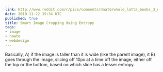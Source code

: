 ```yaml
---
link: http://www.reddit.com/r/pics/comments/daat6/whole_lotta_boobs_d_de_another_comic/c0yqg1s
date: 2010-11-22 19:34 UTC
published: true
title: Smart Image Cropping Using Entropy
tags:
- image
- howto
- webdesign
---
```


Basically, A) if the image is taller than it is wide (like the parent image), it B) goes through the image, slicing off 10px at a time off the image, either off the top or the bottom, based on which slice has a lesser entropy.
